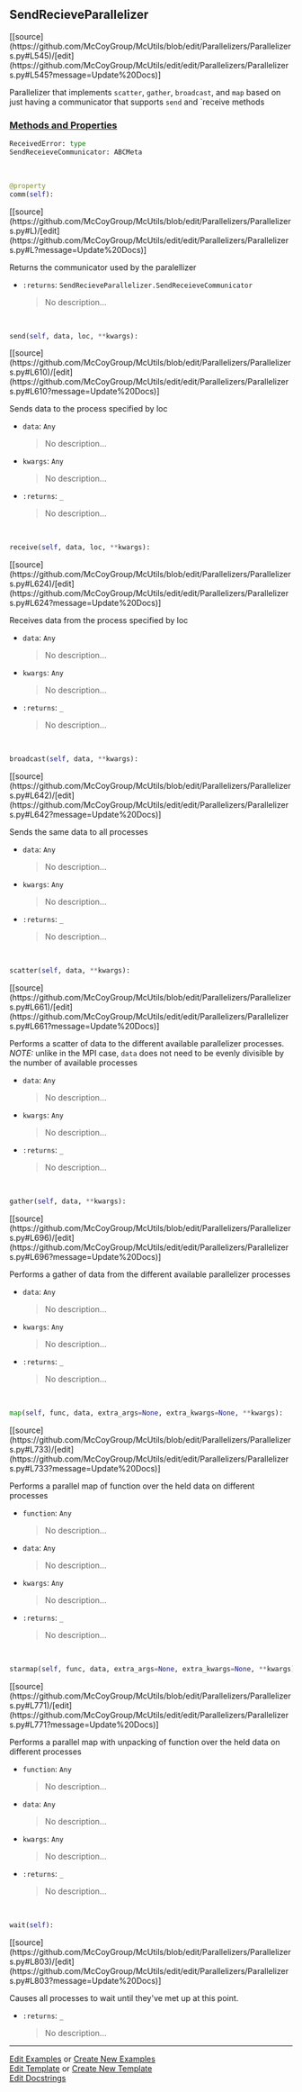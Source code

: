 ## <a id="McUtils.Parallelizers.Parallelizers.SendRecieveParallelizer">SendRecieveParallelizer</a> 
<div class="docs-source-link" markdown="1">
[[source](https://github.com/McCoyGroup/McUtils/blob/edit/Parallelizers/Parallelizers.py#L545)/[edit](https://github.com/McCoyGroup/McUtils/edit/edit/Parallelizers/Parallelizers.py#L545?message=Update%20Docs)]
</div>

Parallelizer that implements `scatter`, `gather`, `broadcast`, and `map`
based on just having a communicator that supports `send` and `receive methods

<div class="collapsible-section">
 <div class="collapsible-section collapsible-section-header" markdown="1">
 
### <a class="collapse-link" data-toggle="collapse" href="#methods">Methods and Properties</a> <a class="float-right" data-toggle="collapse" href="#methods"><i class="fa fa-chevron-down"></i></a>

 </div>
 <div class="collapsible-section collapsible-section-body collapse" id="methods" markdown="1">

```python
ReceivedError: type
SendReceieveCommunicator: ABCMeta
```
<a id="McUtils.Parallelizers.Parallelizers.SendRecieveParallelizer.comm" class="docs-object-method">&nbsp;</a> 
```python
@property
comm(self): 
```
<div class="docs-source-link" markdown="1">
[[source](https://github.com/McCoyGroup/McUtils/blob/edit/Parallelizers/Parallelizers.py#L)/[edit](https://github.com/McCoyGroup/McUtils/edit/edit/Parallelizers/Parallelizers.py#L?message=Update%20Docs)]
</div>

Returns the communicator used by the paralellizer
- `:returns`: `SendRecieveParallelizer.SendReceieveCommunicator`
    >No description...

<a id="McUtils.Parallelizers.Parallelizers.SendRecieveParallelizer.send" class="docs-object-method">&nbsp;</a> 
```python
send(self, data, loc, **kwargs): 
```
<div class="docs-source-link" markdown="1">
[[source](https://github.com/McCoyGroup/McUtils/blob/edit/Parallelizers/Parallelizers.py#L610)/[edit](https://github.com/McCoyGroup/McUtils/edit/edit/Parallelizers/Parallelizers.py#L610?message=Update%20Docs)]
</div>

Sends data to the process specified by loc
- `data`: `Any`
    >No description...
- `kwargs`: `Any`
    >No description...
- `:returns`: `_`
    >No description...

<a id="McUtils.Parallelizers.Parallelizers.SendRecieveParallelizer.receive" class="docs-object-method">&nbsp;</a> 
```python
receive(self, data, loc, **kwargs): 
```
<div class="docs-source-link" markdown="1">
[[source](https://github.com/McCoyGroup/McUtils/blob/edit/Parallelizers/Parallelizers.py#L624)/[edit](https://github.com/McCoyGroup/McUtils/edit/edit/Parallelizers/Parallelizers.py#L624?message=Update%20Docs)]
</div>

Receives data from the process specified by loc
- `data`: `Any`
    >No description...
- `kwargs`: `Any`
    >No description...
- `:returns`: `_`
    >No description...

<a id="McUtils.Parallelizers.Parallelizers.SendRecieveParallelizer.broadcast" class="docs-object-method">&nbsp;</a> 
```python
broadcast(self, data, **kwargs): 
```
<div class="docs-source-link" markdown="1">
[[source](https://github.com/McCoyGroup/McUtils/blob/edit/Parallelizers/Parallelizers.py#L642)/[edit](https://github.com/McCoyGroup/McUtils/edit/edit/Parallelizers/Parallelizers.py#L642?message=Update%20Docs)]
</div>

Sends the same data to all processes
- `data`: `Any`
    >No description...
- `kwargs`: `Any`
    >No description...
- `:returns`: `_`
    >No description...

<a id="McUtils.Parallelizers.Parallelizers.SendRecieveParallelizer.scatter" class="docs-object-method">&nbsp;</a> 
```python
scatter(self, data, **kwargs): 
```
<div class="docs-source-link" markdown="1">
[[source](https://github.com/McCoyGroup/McUtils/blob/edit/Parallelizers/Parallelizers.py#L661)/[edit](https://github.com/McCoyGroup/McUtils/edit/edit/Parallelizers/Parallelizers.py#L661?message=Update%20Docs)]
</div>

Performs a scatter of data to the different
        available parallelizer processes.
        *NOTE:* unlike in the MPI case, `data` does not
        need to be evenly divisible by the number of available
        processes
- `data`: `Any`
    >No description...
- `kwargs`: `Any`
    >No description...
- `:returns`: `_`
    >No description...

<a id="McUtils.Parallelizers.Parallelizers.SendRecieveParallelizer.gather" class="docs-object-method">&nbsp;</a> 
```python
gather(self, data, **kwargs): 
```
<div class="docs-source-link" markdown="1">
[[source](https://github.com/McCoyGroup/McUtils/blob/edit/Parallelizers/Parallelizers.py#L696)/[edit](https://github.com/McCoyGroup/McUtils/edit/edit/Parallelizers/Parallelizers.py#L696?message=Update%20Docs)]
</div>

Performs a gather of data from the different
        available parallelizer processes
- `data`: `Any`
    >No description...
- `kwargs`: `Any`
    >No description...
- `:returns`: `_`
    >No description...

<a id="McUtils.Parallelizers.Parallelizers.SendRecieveParallelizer.map" class="docs-object-method">&nbsp;</a> 
```python
map(self, func, data, extra_args=None, extra_kwargs=None, **kwargs): 
```
<div class="docs-source-link" markdown="1">
[[source](https://github.com/McCoyGroup/McUtils/blob/edit/Parallelizers/Parallelizers.py#L733)/[edit](https://github.com/McCoyGroup/McUtils/edit/edit/Parallelizers/Parallelizers.py#L733?message=Update%20Docs)]
</div>

Performs a parallel map of function over
        the held data on different processes
- `function`: `Any`
    >No description...
- `data`: `Any`
    >No description...
- `kwargs`: `Any`
    >No description...
- `:returns`: `_`
    >No description...

<a id="McUtils.Parallelizers.Parallelizers.SendRecieveParallelizer.starmap" class="docs-object-method">&nbsp;</a> 
```python
starmap(self, func, data, extra_args=None, extra_kwargs=None, **kwargs): 
```
<div class="docs-source-link" markdown="1">
[[source](https://github.com/McCoyGroup/McUtils/blob/edit/Parallelizers/Parallelizers.py#L771)/[edit](https://github.com/McCoyGroup/McUtils/edit/edit/Parallelizers/Parallelizers.py#L771?message=Update%20Docs)]
</div>

Performs a parallel map with unpacking of function over
        the held data on different processes
- `function`: `Any`
    >No description...
- `data`: `Any`
    >No description...
- `kwargs`: `Any`
    >No description...
- `:returns`: `_`
    >No description...

<a id="McUtils.Parallelizers.Parallelizers.SendRecieveParallelizer.wait" class="docs-object-method">&nbsp;</a> 
```python
wait(self): 
```
<div class="docs-source-link" markdown="1">
[[source](https://github.com/McCoyGroup/McUtils/blob/edit/Parallelizers/Parallelizers.py#L803)/[edit](https://github.com/McCoyGroup/McUtils/edit/edit/Parallelizers/Parallelizers.py#L803?message=Update%20Docs)]
</div>

Causes all processes to wait until they've met up at this point.
- `:returns`: `_`
    >No description...

 </div>
</div>




___

[Edit Examples](https://github.com/McCoyGroup/McUtils/edit/gh-pages/ci/examples/McUtils/Parallelizers/Parallelizers/SendRecieveParallelizer.md) or 
[Create New Examples](https://github.com/McCoyGroup/McUtils/new/gh-pages/?filename=ci/examples/McUtils/Parallelizers/Parallelizers/SendRecieveParallelizer.md) <br/>
[Edit Template](https://github.com/McCoyGroup/McUtils/edit/gh-pages/ci/docs/McUtils/Parallelizers/Parallelizers/SendRecieveParallelizer.md) or 
[Create New Template](https://github.com/McCoyGroup/McUtils/new/gh-pages/?filename=ci/docs/templates/McUtils/Parallelizers/Parallelizers/SendRecieveParallelizer.md) <br/>
[Edit Docstrings](https://github.com/McCoyGroup/McUtils/edit/edit/Parallelizers/Parallelizers.py#L545?message=Update%20Docs)